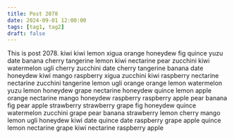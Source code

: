 ```yaml
---
title: Post 2078
date: 2024-09-01 12:00:00
tags: [tag1, tag2]
draft: false
---
```

This is post 2078.
kiwi
kiwi
lemon
xigua
orange
honeydew
fig
quince
yuzu
date
banana
cherry
tangerine
lemon
kiwi
nectarine
pear
zucchini
kiwi
watermelon
ugli
cherry
zucchini
date
cherry
tangerine
banana
date
honeydew
kiwi
mango
raspberry
xigua
zucchini
kiwi
raspberry
nectarine
nectarine
zucchini
tangerine
lemon
ugli
orange
orange
lemon
watermelon
yuzu
lemon
honeydew
grape
nectarine
honeydew
quince
lemon
apple
orange
nectarine
mango
honeydew
raspberry
raspberry
apple
pear
banana
fig
pear
apple
strawberry
strawberry
grape
fig
honeydew
quince
watermelon
zucchini
grape
pear
banana
strawberry
lemon
cherry
mango
lemon
ugli
honeydew
kiwi
date
quince
date
raspberry
grape
apple
quince
lemon
nectarine
grape
kiwi
nectarine
raspberry
apple
